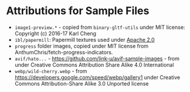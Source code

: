 # Attributions for Sample Files

- `image1-preview.*` - copied from `binary-gltf-utils` under MIT license: Copyright (c) 2016-17 Karl Cheng
- `ibl/papermill`: Papermill textures used under [Apache 2.0](https://github.com/KhronosGroup/glTF-Sample-Viewer/blob/e2d487693fa2e6148bd29d05bc82586f5a002a45/LICENSE.md)
- `progress` folder images, copied under MIT license from AnthumChris/fetch-progress-indicators.
- `avif/hato...` - https://github.com/link-u/avif-sample-images - from under Creative Commons Attribution Share Alike 4.0 International
- `webp/wild-cherry.webp` - from https://developers.google.com/speed/webp/gallery1 under Creative Commons Attribution-Share Alike 3.0 Unported license
